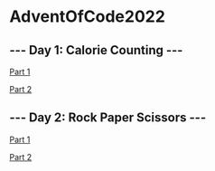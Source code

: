 # AdventOfCode2022

## --- Day 1: Calorie Counting ---
[Part 1](./day1-1/main.go)

[Part 2](./day1-2/main.go)

## --- Day 2: Rock Paper Scissors ---
[Part 1](./day2-1/main.go)

[Part 2](./day2-2/main.go)